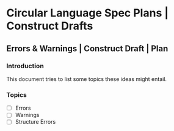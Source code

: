 Circular Language Spec Plans | Construct Drafts
===============================================

Errors & Warnings | Construct Draft | Plan
------------------------------------------

### Introduction

This document tries to list some topics these ideas might entail.

### Topics

- [ ] Errors
- [ ] Warnings
- [ ] Structure Errors